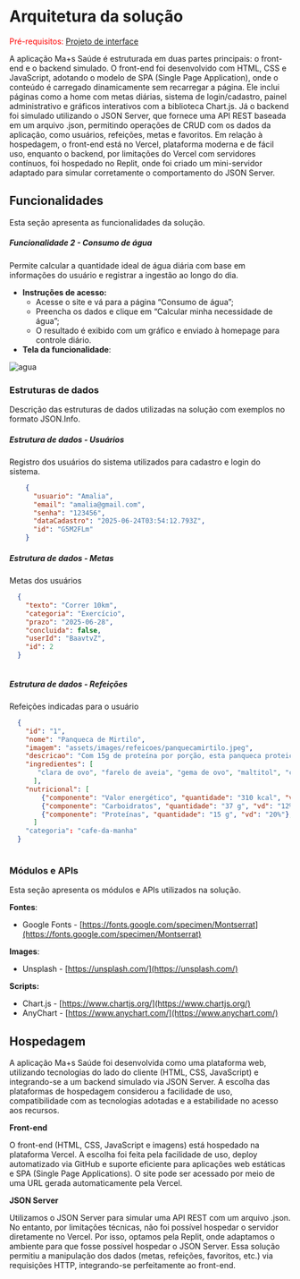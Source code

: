 # Arquitetura da solução

<span style="color:red">Pré-requisitos: <a href="05-Projeto-interface.md"> Projeto de interface</a></span>

A aplicação Ma+s Saúde é estruturada em duas partes principais: o front-end e o backend simulado. O front-end foi desenvolvido com HTML, CSS e JavaScript, adotando o modelo de SPA (Single Page Application), onde o conteúdo é carregado dinamicamente sem recarregar a página. Ele inclui páginas como a home com metas diárias, sistema de login/cadastro, painel administrativo e gráficos interativos com a biblioteca Chart.js. Já o backend foi simulado utilizando o JSON Server, que fornece uma API REST baseada em um arquivo .json, permitindo operações de CRUD com os dados da aplicação, como usuários, refeições, metas e favoritos. Em relação à hospedagem, o front-end está no Vercel, plataforma moderna e de fácil uso, enquanto o backend, por limitações do Vercel com servidores contínuos, foi hospedado no Replit, onde foi criado um mini-servidor adaptado para simular corretamente o comportamento do JSON Server.

## Funcionalidades

Esta seção apresenta as funcionalidades da solução.

##### Funcionalidade 2 - Consumo de água

Permite calcular a quantidade ideal de água diária com base em informações do usuário e registrar a ingestão ao longo do dia.

* **Instruções de acesso:**
  * Acesse o site e vá para a página “Consumo de água”;
  * Preencha os dados e clique em “Calcular minha necessidade de água”;
  * O resultado é exibido com um gráfico e enviado à homepage para controle diário.
* **Tela da funcionalidade**:

![agua](https://github.com/user-attachments/assets/0af5351e-5c04-4e94-9a3e-2693bcb4176d)

### Estruturas de dados

Descrição das estruturas de dados utilizadas na solução com exemplos no formato JSON.Info.

##### Estrutura de dados - Usuários 

Registro dos usuários do sistema utilizados para cadastro e login do sistema.

```json
    {
      "usuario": "Amalia",
      "email": "amalia@gmail.com",
      "senha": "123456",
      "dataCadastro": "2025-06-24T03:54:12.793Z",
      "id": "G5M2FLm"
    }
```

##### Estrutura de dados - Metas

Metas dos usuários

```json
  {
    "texto": "Correr 10km",
    "categoria": "Exercício",
    "prazo": "2025-06-28",
    "concluida": false,
    "userId": "BaavtvZ",
    "id": 2
  }
  
```

##### Estrutura de dados - Refeições

Refeições indicadas para o usuário

```json
  {
    "id": "1",
    "nome": "Panqueca de Mirtilo",
    "imagem": "assets/images/refeicoes/panquecamirtilo.jpeg",
    "descricao": "Com 15g de proteína por porção, esta panqueca proteica é preparada sem adição de açúcares e sem o uso de farinha branca. A combinação de mirtilos naturais com chocolate   branco de alta qualidade garante um sabor marcante, aliado a uma composição nutritiva. Uma escolha prática e equilibrada para quem valoriza refeições saborosas e funcionais.",
    "ingredientes": [
       "clara de ovo", "farelo de aveia", "gema de ovo", "maltitol", "chocolate branco sem açúcar", "mirtilo", "whey 80%", "leite em pó integral",
      ],
    "nutricional": [
        {"componente": "Valor energético", "quantidade": "310 kcal", "vd": "16%"},
        {"componente": "Carboidratos", "quantidade": "37 g", "vd": "12%"},
        {"componente": "Proteínas", "quantidade": "15 g", "vd": "20%"},
      ]
    "categoria": "cafe-da-manha"
  }
  
```

### Módulos e APIs

Esta seção apresenta os módulos e APIs utilizados na solução.

**Fontes**:

* Google Fonts - [https://fonts.google.com/specimen/Montserrat](https://fonts.google.com/specimen/Montserrat)

**Images**:

* Unsplash - [https://unsplash.com/](https://unsplash.com/) 

**Scripts:**

* Chart.js - [https://www.chartjs.org/](https://www.chartjs.org/)
* AnyChart - [https://www.anychart.com/](https://www.anychart.com/)

## Hospedagem

A aplicação Ma+s Saúde foi desenvolvida como uma plataforma web, utilizando tecnologias do lado do cliente (HTML, CSS, JavaScript) e integrando-se a um backend simulado via JSON Server. A escolha das plataformas de hospedagem considerou a facilidade de uso, compatibilidade com as tecnologias adotadas e a estabilidade no acesso aos recursos.

**Front-end**

O front-end (HTML, CSS, JavaScript e imagens) está hospedado na plataforma Vercel. A escolha foi feita pela facilidade de uso, deploy automatizado via GitHub e suporte eficiente para aplicações web estáticas e SPA (Single Page Applications). O site pode ser acessado por meio de uma URL gerada automaticamente pela Vercel.

**JSON Server**

Utilizamos o JSON Server para simular uma API REST com um arquivo .json. No entanto, por limitações técnicas, não foi possível hospedar o servidor diretamente no Vercel. Por isso, optamos pela Replit, onde adaptamos o ambiente para que fosse possível hospedar o JSON Server. Essa solução permitiu a manipulação dos dados (metas, refeições, favoritos, etc.) via requisições HTTP, integrando-se perfeitamente ao front-end.
